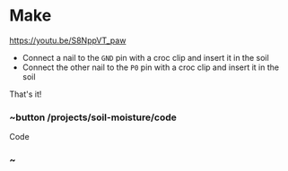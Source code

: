 # Make

https://youtu.be/S8NppVT_paw

* Connect a nail to the ``GND`` pin with a croc clip and insert it in the soil
* Connect the other nail to the ``P0`` pin with a croc clip and insert it in the soil 

That's it!

### ~button /projects/soil-moisture/code

Code

### ~